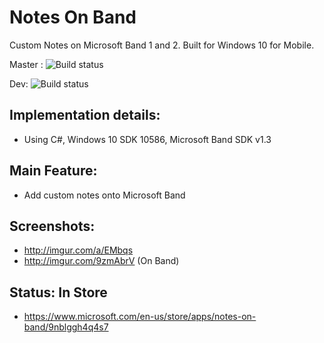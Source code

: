 # Notes On Band
Custom Notes on Microsoft Band 1 and 2. Built for Windows 10 for Mobile.

Master : ![Build status](https://amraammissiles.visualstudio.com/DefaultCollection/_apis/public/build/definitions/4d53c7a9-9629-4026-9a9a-8ebdb40f517b/2/badge)

Dev: ![Build status](https://amraammissiles.visualstudio.com/DefaultCollection/_apis/public/build/definitions/4d53c7a9-9629-4026-9a9a-8ebdb40f517b/3/badge)

## Implementation details:
- Using C#, Windows 10 SDK 10586, Microsoft Band SDK v1.3

## Main Feature:
- Add custom notes onto Microsoft Band

## Screenshots:
- http://imgur.com/a/EMbqs
- http://imgur.com/9zmAbrV (On Band)

## Status: In Store
- https://www.microsoft.com/en-us/store/apps/notes-on-band/9nblggh4q4s7
